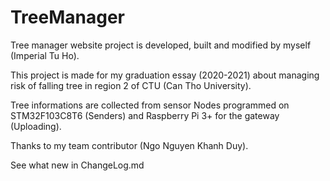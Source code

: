 # TreeManager
Tree manager website project is developed, built and modified by myself (Imperial Tu Ho).

This project is made for my graduation essay (2020-2021) about managing risk of falling tree in region 2 of CTU (Can Tho University).

Tree informations are collected from sensor Nodes programmed on STM32F103C8T6 (Senders) and Raspberry Pi 3+ for the gateway (Uploading).

Thanks to my team contributor (Ngo Nguyen Khanh Duy).

See what new in ChangeLog.md
